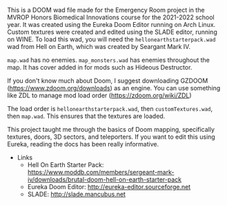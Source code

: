 This is a DOOM wad file made for the Emergency Room project in the MVROP Honors Biomedical Innovations course for the 2021-2022 school year. It was created using the Eureka Doom Editor running on Arch Linux. Custom textures were created and edited using the SLADE editor, running on WINE. To load this wad, you will need the `hellonearthstarterpack.wad` wad from Hell on Earth, which was created by Seargant Mark IV.  

`map.wad` has no enemies. `map_monsters.wad` has enemies throughout the map. It has cover added in for mods such as Hideous Destructor.

If you don't know much about Doom, I suggest downloading GZDOOM (https://www.zdoom.org/downloads) as an engine. You can use something like ZDL to manage mod load order (https://zdoom.org/wiki/ZDL)

The load order is `hellonearthstarterpack.wad`, then `customTextures.wad`, then `map.wad`. This ensures that the textures are loaded.

This project taught me through the basics of Doom mapping, specifically textures, doors, 3D sectors, and teleporters. If you want to edit this using Eureka, reading the docs has been really informative. 

- Links
    - Hell On Earth Starter Pack: https://www.moddb.com/members/sergeant-mark-iv/downloads/brutal-doom-hell-on-earth-starter-pack
    - Eureka Doom Editor: http://eureka-editor.sourceforge.net
    - SLADE: http://slade.mancubus.net
